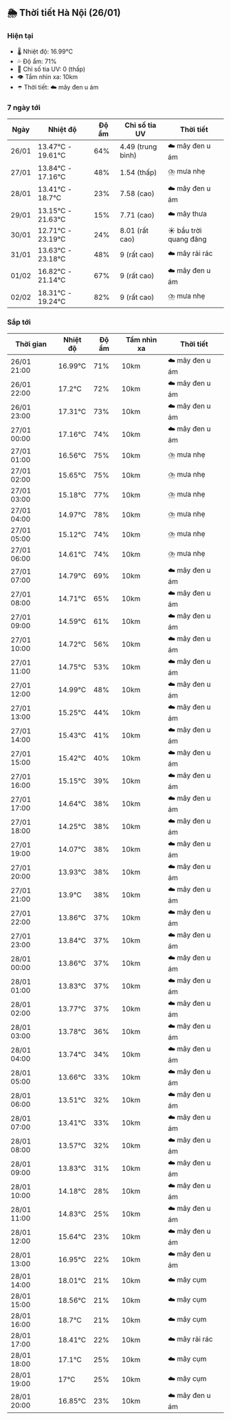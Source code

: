 ## 🌦️ Thời tiết Hà Nội (26/01)

### Hiện tại

- 🌡️ Nhiệt độ: 16.99℃
- 💦 Độ ẩm: 71%
- 🌟 Chỉ số tia UV: 0 (thấp)
- 👁️ Tầm nhìn xa: 10km
- ☂️ Thời tiết: ☁️ mây đen u ám

### 7 ngày tới

| Ngày | Nhiệt độ | Độ ẩm | Chỉ số tia UV | Thời tiết |
| --- | --- | --- | --- | --- |
| 26/01 | 13.47℃ - 19.61℃ | 64% | 4.49 (trung bình) | ☁️ mây đen u ám |
| 27/01 | 13.84℃ - 17.16℃ | 48% | 1.54 (thấp) | ⛈️ mưa nhẹ |
| 28/01 | 13.41℃ - 18.7℃ | 23% | 7.58 (cao) | ☁️ mây đen u ám |
| 29/01 | 13.15℃ - 21.63℃ | 15% | 7.71 (cao) | ☁️ mây thưa |
| 30/01 | 12.71℃ - 23.19℃ | 24% | 8.01 (rất cao) | ☀️ bầu trời quang đãng |
| 31/01 | 13.63℃ - 23.18℃ | 48% | 9 (rất cao) | ☁️ mây rải rác |
| 01/02 | 16.82℃ - 21.14℃ | 67% | 9 (rất cao) | ☁️ mây đen u ám |
| 02/02 | 18.31℃ - 19.24℃ | 82% | 9 (rất cao) | ⛈️ mưa nhẹ |

### Sắp tới

| Thời gian | Nhiệt độ | Độ ẩm | Tầm nhìn xa | Thời tiết |
| --- | --- | --- | --- | --- |
| 26/01 21:00 | 16.99℃ | 71% | 10km | ☁️ mây đen u ám |
| 26/01 22:00 | 17.2℃ | 72% | 10km | ☁️ mây đen u ám |
| 26/01 23:00 | 17.31℃ | 73% | 10km | ☁️ mây đen u ám |
| 27/01 00:00 | 17.16℃ | 74% | 10km | ☁️ mây đen u ám |
| 27/01 01:00 | 16.56℃ | 75% | 10km | ⛈️ mưa nhẹ |
| 27/01 02:00 | 15.65℃ | 75% | 10km | ⛈️ mưa nhẹ |
| 27/01 03:00 | 15.18℃ | 77% | 10km | ⛈️ mưa nhẹ |
| 27/01 04:00 | 14.97℃ | 78% | 10km | ⛈️ mưa nhẹ |
| 27/01 05:00 | 15.12℃ | 74% | 10km | ⛈️ mưa nhẹ |
| 27/01 06:00 | 14.61℃ | 74% | 10km | ⛈️ mưa nhẹ |
| 27/01 07:00 | 14.79℃ | 69% | 10km | ☁️ mây đen u ám |
| 27/01 08:00 | 14.71℃ | 65% | 10km | ☁️ mây đen u ám |
| 27/01 09:00 | 14.59℃ | 61% | 10km | ☁️ mây đen u ám |
| 27/01 10:00 | 14.72℃ | 56% | 10km | ☁️ mây đen u ám |
| 27/01 11:00 | 14.75℃ | 53% | 10km | ☁️ mây đen u ám |
| 27/01 12:00 | 14.99℃ | 48% | 10km | ☁️ mây đen u ám |
| 27/01 13:00 | 15.25℃ | 44% | 10km | ☁️ mây đen u ám |
| 27/01 14:00 | 15.43℃ | 41% | 10km | ☁️ mây đen u ám |
| 27/01 15:00 | 15.42℃ | 40% | 10km | ☁️ mây đen u ám |
| 27/01 16:00 | 15.15℃ | 39% | 10km | ☁️ mây đen u ám |
| 27/01 17:00 | 14.64℃ | 38% | 10km | ☁️ mây đen u ám |
| 27/01 18:00 | 14.25℃ | 38% | 10km | ☁️ mây đen u ám |
| 27/01 19:00 | 14.07℃ | 38% | 10km | ☁️ mây đen u ám |
| 27/01 20:00 | 13.93℃ | 38% | 10km | ☁️ mây đen u ám |
| 27/01 21:00 | 13.9℃ | 38% | 10km | ☁️ mây đen u ám |
| 27/01 22:00 | 13.86℃ | 37% | 10km | ☁️ mây đen u ám |
| 27/01 23:00 | 13.84℃ | 37% | 10km | ☁️ mây đen u ám |
| 28/01 00:00 | 13.86℃ | 37% | 10km | ☁️ mây đen u ám |
| 28/01 01:00 | 13.83℃ | 37% | 10km | ☁️ mây đen u ám |
| 28/01 02:00 | 13.77℃ | 37% | 10km | ☁️ mây đen u ám |
| 28/01 03:00 | 13.78℃ | 36% | 10km | ☁️ mây đen u ám |
| 28/01 04:00 | 13.74℃ | 34% | 10km | ☁️ mây đen u ám |
| 28/01 05:00 | 13.66℃ | 33% | 10km | ☁️ mây đen u ám |
| 28/01 06:00 | 13.51℃ | 32% | 10km | ☁️ mây đen u ám |
| 28/01 07:00 | 13.41℃ | 33% | 10km | ☁️ mây đen u ám |
| 28/01 08:00 | 13.57℃ | 32% | 10km | ☁️ mây đen u ám |
| 28/01 09:00 | 13.83℃ | 31% | 10km | ☁️ mây đen u ám |
| 28/01 10:00 | 14.18℃ | 28% | 10km | ☁️ mây đen u ám |
| 28/01 11:00 | 14.83℃ | 25% | 10km | ☁️ mây đen u ám |
| 28/01 12:00 | 15.64℃ | 23% | 10km | ☁️ mây đen u ám |
| 28/01 13:00 | 16.95℃ | 22% | 10km | ☁️ mây đen u ám |
| 28/01 14:00 | 18.01℃ | 21% | 10km | ☁️ mây cụm |
| 28/01 15:00 | 18.56℃ | 21% | 10km | ☁️ mây cụm |
| 28/01 16:00 | 18.7℃ | 21% | 10km | ☁️ mây cụm |
| 28/01 17:00 | 18.41℃ | 22% | 10km | ☁️ mây rải rác |
| 28/01 18:00 | 17.1℃ | 25% | 10km | ☁️ mây cụm |
| 28/01 19:00 | 17℃ | 25% | 10km | ☁️ mây cụm |
| 28/01 20:00 | 16.85℃ | 23% | 10km | ☁️ mây đen u ám |

